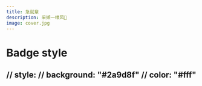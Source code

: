 ```yaml
---
title: 急就章
description: 采撷一缕风🎐
image: cover.jpg
---
```

# Badge style
// style:
    // background: "#2a9d8f"
    // color: "#fff"
---